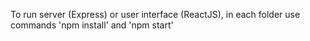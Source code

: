 To run server (Express) or user interface (ReactJS), in each folder use commands 'npm install' and 'npm start'